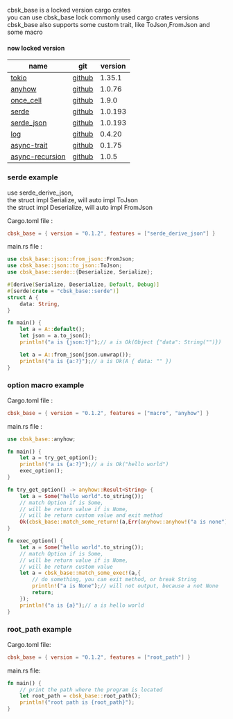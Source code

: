 cbsk_base is a locked version cargo crates  
you can use cbsk_base lock commonly used cargo crates versions  
cbsk_base also supports some custom trait, like ToJson,FromJson and some macro

#### now locked version

| name                                                        | git                                                 | version |  
|-------------------------------------------------------------|-----------------------------------------------------|---------|
| [tokio](https://crates.io/crates/tokio)                     | [github](https://github.com/tokio-rs/tokio)         | 1.35.1  |
| [anyhow](https://crates.io/crates/anyhow)                   | [github](https://github.com/dtolnay/anyhow)         | 1.0.76  |
| [once_cell](https://crates.io/crates/once_cell)             | [github](https://github.com/matklad/once_cell)      | 1.9.0   |
| [serde](https://crates.io/crates/serde)                     | [github](https://github.com/serde-rs/serde)         | 1.0.193 |
| [serde_json](https://crates.io/crates/serde_json)           | [github](https://github.com/serde-rs/json)          | 1.0.193 |
| [log](https://crates.io/crates/log)                         | [github](https://github.com/rust-lang/log)          | 0.4.20  |
| [async-trait](https://crates.io/crates/async-trait)         | [github](https://github.com/dtolnay/async-trait)    | 0.1.75  |
| [async-recursion](https://crates.io/crates/async-recursion) | [github](https://github.com/dcchut/async-recursion) | 1.0.5   |

### serde example

use serde_derive_json,   
the struct impl Serialize, will auto impl ToJson  
the struct impl Deserialize, will auto impl FromJson

Cargo.toml file :

```toml
cbsk_base = { version = "0.1.2", features = ["serde_derive_json"] }
```

main.rs file :

```rust
use cbsk_base::json::from_json::FromJson;
use cbsk_base::json::to_json::ToJson;
use cbsk_base::serde::{Deserialize, Serialize};

#[derive(Serialize, Deserialize, Default, Debug)]
#[serde(crate = "cbsk_base::serde")]
struct A {
    data: String,
}

fn main() {
    let a = A::default();
    let json = a.to_json();
    println!("a is {json:?}");// a is Ok(Object {"data": String("")})

    let a = A::from_json(json.unwrap());
    println!("a is {a:?}");// a is Ok(A { data: "" })
}
```

### option macro example

Cargo.toml file :

```toml
cbsk_base = { version = "0.1.2", features = ["macro", "anyhow"] }
```

main.rs file :

```rust
use cbsk_base::anyhow;

fn main() {
    let a = try_get_option();
    println!("a is {a:?}");// a is Ok("hello world")
    exec_option();
}

fn try_get_option() -> anyhow::Result<String> {
    let a = Some("hello world".to_string());
    // match Option if is Some,
    // will be return value if is Nome,
    // will be return custom value and exit method
    Ok(cbsk_base::match_some_return!(a,Err(anyhow::anyhow!("a is none"))))
}

fn exec_option() {
    let a = Some("hello world".to_string());
    // match Option if is Some,
    // will be return value if is Nome,
    // will be return custom value
    let a = cbsk_base::match_some_exec!(a,{
        // do something, you can exit method, or break String
        println!("a is None");// will not output, because a not None
        return;
    });
    println!("a is {a}");// a is hello world
}
```

### root_path example

Cargo.toml file:

```toml
cbsk_base = { version = "0.1.2", features = ["root_path"] }
```

main.rs file:

```rust
fn main() {
    // print the path where the program is located
    let root_path = cbsk_base::root_path();
    println!("root path is {root_path}");
}
```
